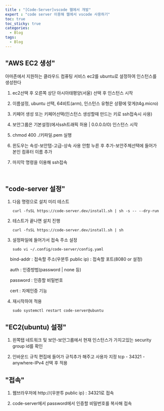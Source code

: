 ```yaml
---
title : "[Code-Server]vscode 웹에서 개발"
expert : "code server 이용해 웹에서 vscode 사용하기"
toc: true
toc_sticky: true
categories:
  - Blog
tags:
  - Blog
---
```


## "AWS EC2 생성"

아마존에서 지원하는 클라우드 컴퓨팅 서비스 ec2를 ubuntu로 설정하여 인스턴스를 생성한다

1. ec2선택 후 오른쪽 상단 아시아태평양(서울) 선택 후 인스턴스 시작

2. 이름설정, ubuntu 선택, 64비트(arm), 인스턴스 유형은 상황에 맞게(t4g.micro)

3. 키페어 생성 또는 키페어선택(인스턴스 생성할때 만드는 키로 ssh접속시 사용)

4. 보안그룹은 기본설정(에서ssh트래픽 허용 | 0.0.0.0/0) 인스턴스 시작

5. chmod 400 ./키파일.pem 실행

6. 윈도우는 속성-보안탭-고급-상속 사용 안함 누른 후 추가-보안주체선택에 들어가 본인 컴퓨터 이름 추가

7. 마지막 명령을 이용해 ssh접속

<br/>

## "code-server 설정"

1. 다음 명령으로 설치 미리 테스트
   
   ```
   curl -fsSL https://code-server.dev/install.sh | sh -s -- --dry-run
   ```

2. 테스트가  끝나면 설치 진행
   
   ```
   curl -fsSL https://code-server.dev/install.sh | sh
   ```

3. 설정파일에 들어가서 접속 주소 설정
   
   ```
   sudo vi ~/.config/code-server/config.yaml
   ```

    bind-addr : 접속할 주소(우분투 public ip) : 접속할 포트(8080 or 설정)

    auth : 인증방법(password | none 등)

    password : 인증할 비밀번호

    cert : 자체인증 기능

4. 재시작하여 적용
   
   ```
   sudo systemctl restart code-server@ubuntu
   ```



## "EC2(ubuntu) 설정"

1. 왼쪽탭 네트워크 및 보안-보안그룹에서 현재 인스턴스가 가지고있는 security group id를 확인

2. 인바운드 규칙 편집에 들어가 규칙추가 해주고 사용자 지정 tcp - 34321 - anywhere-IPv4 선택 후 적용



## "접속"

1. 웹브라우저에 http://{우분투 public ip} : 34321로 접속

2. code-server에서 password에서 인증할 비밀번호를 복사해 접속
